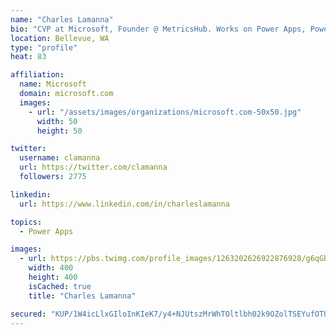 ```yaml
---
name: "Charles Lamanna"
bio: "CVP at Microsoft, Founder @ MetricsHub. Works on Power Apps, Power Automate, Power Virtual Agent, Common Data Service and Dynamics 365."
location: Bellevue, WA
type: "profile"
heat: 83

affiliation:
  name: Microsoft
  domain: microsoft.com
  images:
    - url: "/assets/images/organizations/microsoft.com-50x50.jpg"
      width: 50
      height: 50

twitter:
  username: clamanna
  url: https://twitter.com/clamanna
  followers: 2775

linkedin:
  url: https://www.linkedin.com/in/charleslamanna

topics:
  - Power Apps

images:
  - url: https://pbs.twimg.com/profile_images/1263202626922876928/g6qGbHZ-_400x400.jpg
    width: 400
    height: 400
    isCached: true
    title: "Charles Lamanna"

secured: "KUP/1W4icLlxGIloInKIeK7/y4+NJUtszMrWhTOltlbh02k9OZolTSEYufOTUha9y8x9YPw5aUPAy2SCXiBFiJWqKnsR+FNMACOP/S16Y2SswEw5nfK9PhnrsJrRKW6rJN6b80NXiT/VA/uemWRfT4gejY+muZ24TFlCT5YKqWX2yxL0K4iYNKOPA2b694Y3NR3zHDsEWvxVz73pO+fW+YVV6ddVZ01Nj8cchkHfSHneqFrubQt1qXfDxsFhLaWsoq12jqVnpg5shqTPFfBd2+yiYiMjkC7KzJJVNEXhzga8wRwon+o/la3qJ344fDhs3S5I5fB0XsqLPuX8gJB4/TYEa6fmJl5yw1diPpiT5qoSl1a4w/ARD6CmljOfVf14LY6SuqxjQrOWjkYh+iaRkxf1nt0WXaw+QGXzZDh/T7A=;r4RIFW9mVyXvBjQKKnh5dA=="
---
```


